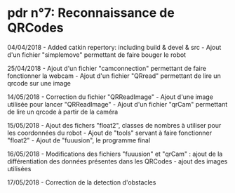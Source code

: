 # pdr n°7: Reconnaissance de QRCodes 

04/04/2018
    - Added catkin repertory: including build & devel & src
    - Ajout d'un fichier "simplemove" permettant de faire bouger le robot

25/04/2018
    - Ajout d'un fichier "camconnection" permettant de faire fonctionner la webcam
    - Ajout d'un fichier "QRread" permettant de lire un qrcode sur une image 

14/05/2018
    - Correction du fichier "QRReadImage"
    - Ajout d'une image utilisée pour lancer "QRReadImage"
    - Ajout d'un fichier "qrCam" permettant de lire un qrcode à partir de la caméra

15/05/2018
    - Ajout des fichers "float2", classes de nombres à utiliser pour les coordonnées du robot
    - Ajout de "tools" servant à faire fonctionner "float2"
    - Ajout de "fuuusion", le programme final

16/05/2018
    - Modifications des fichiers "fuuusion" et "qrCam" : ajout de la différentiation des données présentes dans les QRCodes
    - ajout des images utilisées 

17/05/2018
    - Correction de la detection d'obstacles 

